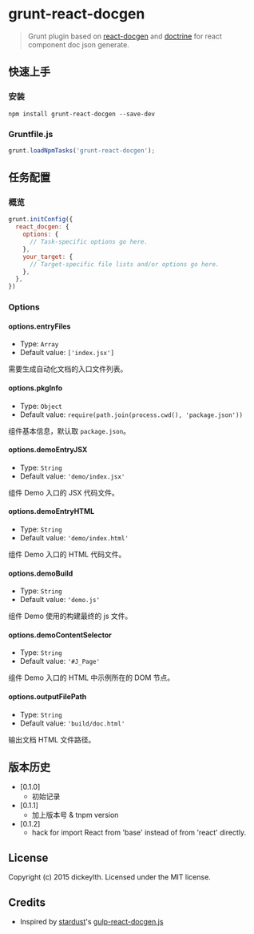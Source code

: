 # grunt-react-docgen

> Grunt plugin based on [react-docgen](https://github.com/reactjs/react-docgen) and [doctrine](https://github.com/eslint/doctrine) for react component doc json generate.

## 快速上手

### 安装

```shell
npm install grunt-react-docgen --save-dev
```

### Gruntfile.js

```js
grunt.loadNpmTasks('grunt-react-docgen');
```

## 任务配置

### 概览

```js
grunt.initConfig({
  react_docgen: {
    options: {
      // Task-specific options go here.
    },
    your_target: {
      // Target-specific file lists and/or options go here.
    },
  },
})
```

### Options

#### options.entryFiles

- Type: `Array`
- Default value: `['index.jsx']`

需要生成自动化文档的入口文件列表。

#### options.pkgInfo

- Type: `Object`
- Default value: `require(path.join(process.cwd(), 'package.json'))`

组件基本信息，默认取 `package.json`。

#### options.demoEntryJSX

- Type: `String`
- Default value: `'demo/index.jsx'`

组件 Demo 入口的 JSX 代码文件。

#### options.demoEntryHTML

- Type: `String`
- Default value: `'demo/index.html'`

组件 Demo 入口的 HTML 代码文件。

#### options.demoBuild

- Type: `String`
- Default value: `'demo.js'`

组件 Demo 使用的构建最终的 js 文件。


#### options.demoContentSelector

- Type: `String`
- Default value: `'#J_Page'`

组件 Demo 入口的 HTML 中示例所在的 DOM 节点。

#### options.outputFilePath

- Type: `String`
- Default value: `'build/doc.html'`

输出文档 HTML 文件路径。

## 版本历史

- [0.1.0]
  - 初始记录
- [0.1.1]
  - 加上版本号 & tnpm version
- [0.1.2]
  - hack for import React from 'base' instead of from 'react' directly.

## License
Copyright (c) 2015 dickeylth. Licensed under the MIT license.

## Credits

- Inspired by [stardust](https://github.com/TechnologyAdvice/stardust)'s [gulp-react-docgen.js](https://github.com/TechnologyAdvice/stardust/blob/master/gulp/plugins/gulp-react-docgen.js)
